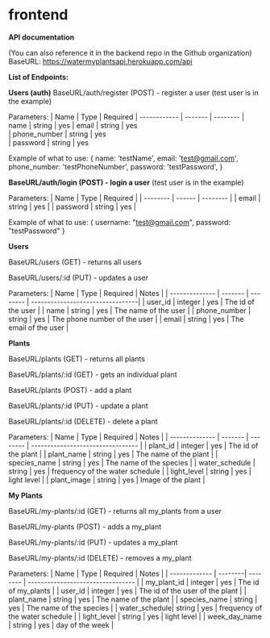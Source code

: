 # frontend

**API documentation**

(You can also reference it in the backend repo in the Github organization)
BaseURL:  https://watermyplantsapi.herokuapp.com/api

**List of Endpoints:**

**Users (auth)**
BaseURL/auth/register (POST) - register a user
(test user is in the example)

Parameters:
| Name         | Type    | Required 
| ------------ | ------- | --------
| name         | string  | yes
| email        | string  | yes       
| phone_number | string  | yes  
| password     | string  | yes  

Example of what to use:
{
  name: 'testName',
  email: 'test@gmail.com',
  phone_number: 'testPhoneNumber',
  password: 'testPassword',
}


**BaseURL/auth/login (POST) - login a user**
(test user is in the example)

Parameters:
| Name     | Type   | Required |
| -------- | ------ | -------- |
| email    | string | yes      |
| password | string | yes      |

Example of what to use:
{
  username: "test@gmail.com",
  password: "testPassword"
}


**Users**

BaseURL/users (GET) - returns all users

BaseURL/users/:id (PUT) - updates a user

Parameters:
| Name           | Type    | Required | Notes                            |
| -------------- | ------- | -------- | ---------------------------------|
| user_id        | integer | yes      | The id of the user               |
| name           | string  | yes      | The name of the user             |
| phone_number   | string  | yes      | The phone number of the user     |
| email          | string  | yes      | The email of the user            |


**Plants**

BaseURL/plants (GET) - returns all plants

BaseURL/plants/:id (GET) - gets an individual plant

BaseURL/plants (POST) - add a plant

BaseURL/plants/:id (PUT) - update a plant

BaseURL/plants/:id (DELETE) - delete a plant

Parameters:
| Name           | Type    | Required | Notes                             |
| -------------- | ------- | -------- | --------------------------------- |
| plant_id       | integer | yes      | The id of the plant               |
| plant_name     | string  | yes      | The name of the plant             |
| species_name   | string  | yes      | The name of the species           |
| water_schedule | string  | yes      | frequency of the water schedule   |
| light_level    | string  | yes      | light level                       |
| plant_image    | string  | yes      | Image of the plant                |



**My Plants**

BaseURL/my-plants/:id (GET) - returns all my_plants from a user

BaseURL/my-plants (POST) - adds a my_plant

BaseURL/my-plants/:id (PUT) - updates a my_plant

BaseURL/my-plants/:id (DELETE) - removes a my_plant

Parameters:
| Name          | Type    | Required | Notes                             |
| ------------- | --------| -------- | --------------------------------- |
| my_plant_id   | integer | yes      | The id of my_plants               |
| user_id       | integer | yes      | The id of the user of the plant   |
| plant_name    | string  | yes      | The name of the plant             |
| species_name  | string  | yes      | The name of the species           |
| water_schedule| string  | yes      | frequency of the water schedule   |
| light_level   | string  | yes      | light level                       |
| week_day_name | string  | yes      | day of the week                   |
